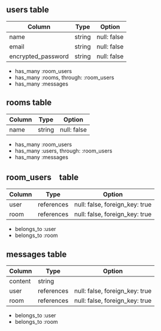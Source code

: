 ## users table

| Column             | Type   | Option      |
| ------------------ | ------ | ----------- |
| name               | string | null: false |
| email              | string | null: false |
| encrypted_password | string | null: false |

- has_many :room_users
- has_many :rooms, through: :room_users
- has_many :messages

## rooms table

| Column             | Type   | Option      |
| ------------------ | ------ | ----------- |
| name               | string | null: false |

- has_many :room_users
- has_many :users, through: :room_users
- has_many :messages

## room_users　table

| Column             | Type       | Option                         |
| ------------------ | ---------- | ------------------------------ |
| user               | references | null: false, foreign_key: true |
| room               | references | null: false, foreign_key: true |

- belongs_to :user
- belongs_to :room 

## messages table

| Column             | Type       | Option                         |
| ------------------ | ---------- | ------------------------------ |
| content            | string     |                                |
| user               | references | null: false, foreign_key: true |
| room               | references | null: false, foreign_key: true |

- belongs_to :user
- belongs_to :room